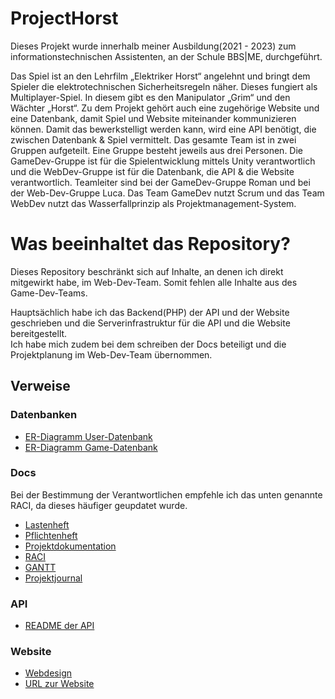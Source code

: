 # ProjectHorst
Dieses Projekt wurde innerhalb meiner Ausbildung(2021 - 2023) zum informationstechnischen Assistenten, an der Schule BBS|ME, durchgeführt.

Das Spiel ist an den Lehrfilm „Elektriker Horst“ angelehnt und bringt dem Spieler die elektrotechnischen Sicherheitsregeln näher. Dieses fungiert als Multiplayer-Spiel. In diesem gibt es den Manipulator „Grim“ und den Wächter „Horst“. Zu dem Projekt gehört auch eine zugehörige Website und eine Datenbank, damit Spiel und Website miteinander kommunizieren können. Damit das bewerkstelligt werden kann, wird eine API benötigt, die zwischen Datenbank & Spiel vermittelt. Das gesamte Team ist in zwei Gruppen aufgeteilt. Eine Gruppe besteht jeweils aus drei Personen. Die GameDev-Gruppe ist für die Spielentwicklung mittels Unity verantwortlich und die WebDev-Gruppe ist für die Datenbank, die API & die Website verantwortlich. Teamleiter sind bei der GameDev-Gruppe Roman und bei der Web-Dev-Gruppe Luca. Das Team GameDev nutzt Scrum und das Team WebDev nutzt das Wasserfallprinzip als Projektmanagement-System.

# Was beeinhaltet das Repository?
Dieses Repository beschränkt sich auf Inhalte, an denen ich direkt mitgewirkt habe, im Web-Dev-Team. Somit fehlen alle Inhalte aus des Game-Dev-Teams.

Hauptsächlich habe ich das Backend(PHP) der API und der Website geschrieben und die Serverinfrastruktur für die API und die Website bereitgestellt.<br>
Ich habe mich zudem bei dem schreiben der Docs beteiligt und die Projektplanung im Web-Dev-Team übernommen.

## Verweise

### Datenbanken
* [ER-Diagramm User-Datenbank](Datenbanken/Datenbankendesign/ER-Diagramm%20User.png)
* [ER-Diagramm Game-Datenbank](Datenbanken/Datenbankendesign/ER-Diagramm%20Game.png)

### Docs

Bei der Bestimmung der Verantwortlichen empfehle ich das unten genannte RACI, da dieses häufiger geupdatet wurde. 

* [Lastenheft](/Docs/Lastenheft/Lastenheft-WebDev.pdf)
* [Pflichtenheft](/Docs/Pflichenheft/Pflichtenheft-WebDev.pdf)
* [Projektdokumentation](/Docs/Projektdokumentation/ProjektdokumentationLatex.pdf)
* [RACI](/Docs/RACI/WebDev-RACI.pdf)
* [GANTT](/Docs/Zeitplan-GANTT/luca.henschel-LF6-Zeitplan.pdf)
* [Projektjournal](/Docs/Journal/Projektjournal.pdf)

### API
* [README der API](/API/README.md)

### Website
* [Webdesign](Webdesign/design.pdf)
* [URL zur Website](https://henschel-server.ddns.net:1549)
